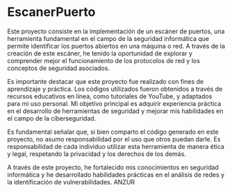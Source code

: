 # EscanerPuerto
Este proyecto consiste en la implementación de un escáner de puertos, una herramienta fundamental en el campo de la seguridad informática que permite identificar los puertos abiertos en una máquina o red. A través de la creación de este escáner, he tenido la oportunidad de explorar y comprender mejor el funcionamiento de los protocolos de red y los conceptos de seguridad asociados.

Es importante destacar que este proyecto fue realizado con fines de aprendizaje y práctica. Los códigos utilizados fueron obtenidos a través de recursos educativos en línea, como tutoriales de YouTube, y adaptados para mi uso personal. Mi objetivo principal es adquirir experiencia práctica en el desarrollo de herramientas de seguridad y mejorar mis habilidades en el campo de la ciberseguridad.

Es fundamental señalar que, si bien comparto el código generado en este proyecto, no asumo responsabilidad por el uso que otros puedan darle. Es responsabilidad de cada individuo utilizar esta herramienta de manera ética y legal, respetando la privacidad y los derechos de los demás.

A través de este proyecto, he fortalecido mis conocimientos en seguridad informática y he desarrollado habilidades prácticas en el análisis de redes y la identificación de vulnerabilidades.
ANZUR
